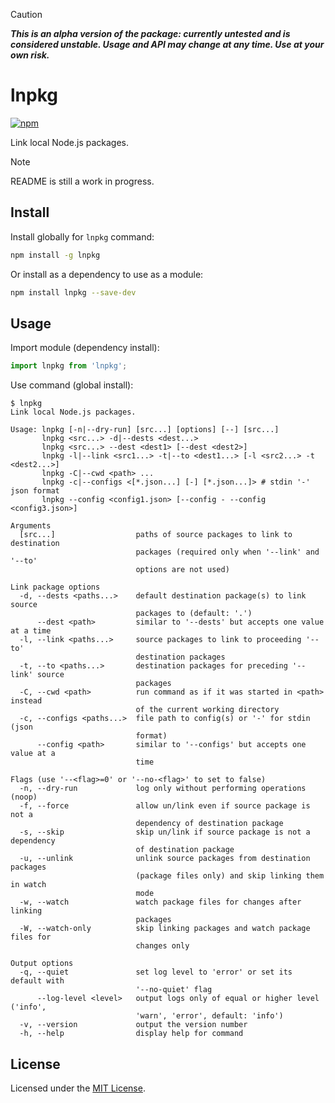 [npm-img]: https://img.shields.io/npm/v/lnpkg.svg
[npm-url]: https://www.npmjs.com/package/lnpkg

> [!CAUTION]
>
> **_This is an alpha version of the package: currently untested and is considered unstable. Usage and API may change at any time. Use at your own risk._**

# lnpkg

[![npm][npm-img]][npm-url]

Link local Node.js packages.

> [!NOTE]
>
> README is still a work in progress.

## Install

Install globally for `lnpkg` command:

```sh
npm install -g lnpkg
```

Or install as a dependency to use as a module:

```sh
npm install lnpkg --save-dev
```

## Usage

Import module (dependency install):

```javascript
import lnpkg from 'lnpkg';
```

Use command (global install):

```text
$ lnpkg
Link local Node.js packages.

Usage: lnpkg [-n|--dry-run] [src...] [options] [--] [src...]
       lnpkg <src...> -d|--dests <dest...>
       lnpkg <src...> --dest <dest1> [--dest <dest2>]
       lnpkg -l|--link <src1...> -t|--to <dest1...> [-l <src2...> -t <dest2...>]
       lnpkg -C|--cwd <path> ...
       lnpkg -c|--configs <[*.json...] [-] [*.json...]> # stdin '-' json format
       lnpkg --config <config1.json> [--config - --config <config3.json>]

Arguments
  [src...]                  paths of source packages to link to destination
                            packages (required only when '--link' and '--to'
                            options are not used)

Link package options
  -d, --dests <paths...>    default destination package(s) to link source
                            packages to (default: '.')
      --dest <path>         similar to '--dests' but accepts one value at a time
  -l, --link <paths...>     source packages to link to proceeding '--to'
                            destination packages
  -t, --to <paths...>       destination packages for preceding '--link' source
                            packages
  -C, --cwd <path>          run command as if it was started in <path> instead
                            of the current working directory
  -c, --configs <paths...>  file path to config(s) or '-' for stdin (json
                            format)
      --config <path>       similar to '--configs' but accepts one value at a
                            time

Flags (use '--<flag>=0' or '--no-<flag>' to set to false)
  -n, --dry-run             log only without performing operations (noop)
  -f, --force               allow un/link even if source package is not a
                            dependency of destination package
  -s, --skip                skip un/link if source package is not a dependency
                            of destination package
  -u, --unlink              unlink source packages from destination packages
                            (package files only) and skip linking them in watch
                            mode
  -w, --watch               watch package files for changes after linking
                            packages
  -W, --watch-only          skip linking packages and watch package files for
                            changes only

Output options
  -q, --quiet               set log level to 'error' or set its default with
                            '--no-quiet' flag
      --log-level <level>   output logs only of equal or higher level ('info',
                            'warn', 'error', default: 'info')
  -v, --version             output the version number
  -h, --help                display help for command
```

## License

Licensed under the [MIT License](LICENSE).
